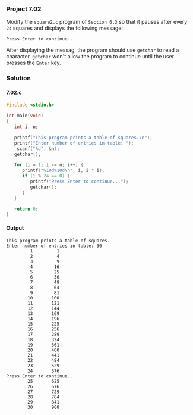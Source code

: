 ### Project 7.02
Modify the `square2.c` program of `Section 6.3` so that it pauses after every `24` squares and displays the following message:
```
Press Enter to continue...
```
After displaying the messag, the program should use `getchar` to read a character. `getchar` won't allow the program to continue until the user presses the `Enter` key.
### Solution
#### 7.02.c
```c
#include <stdio.h>

int main(void)
{
   int i, n;

   printf("This program prints a table of squares.\n");
   printf("Enter number of entries in table: ");
    scanf("%d", &n);
   getchar();

   for (i = 1; i <= n; i++) {
      printf("%10d%10d\n", i, i * i);
      if (i % 24 == 0) {
         printf("Press Enter to continue...");
         getchar();
      }
   }

   return 0;
}
```
#### Output
```
This program prints a table of squares.
Enter number of entries in table: 30
         1         1
         2         4
         3         9
         4        16
         5        25
         6        36
         7        49
         8        64
         9        81
        10       100
        11       121
        12       144
        13       169
        14       196
        15       225
        16       256
        17       289
        18       324
        19       361
        20       400
        21       441
        22       484
        23       529
        24       576
Press Enter to continue...
        25       625
        26       676
        27       729
        28       784
        29       841
        30       900
```

